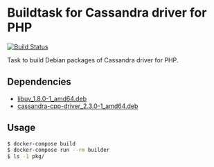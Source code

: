 # Buildtask for Cassandra driver for PHP

[![Build Status](https://travis-ci.org/marcelosousaalmeida/php-cassandra-builddeb.svg?branch=master)](https://travis-ci.org/marcelosousaalmeida/php-cassandra-builddeb)

Task to build Debian packages of Cassandra driver for PHP.


## Dependencies

* [libuv_1.8.0-1_amd64.deb](http://downloads.datastax.com/cpp-driver/ubuntu/14.04/dependencies/libuv/v1.8.0/libuv_1.8.0-1_amd64.deb)
* [cassandra-cpp-driver_2.3.0-1_amd64.deb](http://downloads.datastax.com/cpp-driver/ubuntu/14.04/v2.3.0/cassandra-cpp-driver_2.3.0-1_amd64.deb)


## Usage

```sh
$ docker-compose build
$ docker-compose run --rm builder
$ ls -1 pkg/
```

